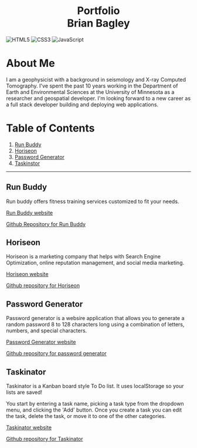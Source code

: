 <h1 align="center">Portfolio<br/>Brian Bagley</h1>

![HTML5](https://img.shields.io/badge/html5-%23E34F26.svg?style=for-the-badge&logo=html5&logoColor=white)
![CSS3](https://img.shields.io/badge/css3-%231572B6.svg?style=for-the-badge&logo=css3&logoColor=white)
![JavaScript](https://img.shields.io/badge/javascript-%23323330.svg?style=for-the-badge&logo=javascript&logoColor=%23F7DF1E)

# About Me
I am a geophysicist with a background in seismology and X-ray Computed Tomography. I've spent the
past 10 years working in the Department of Earth and Environmental Sciences at the University of 
Minnesota as a researcher and geospatial developer. I'm looking forward to a new career as a full
stack developer building and deploying web applications.

# Table of Contents
1. [Run Buddy](#run-buddy)
2. [Horiseon](#horiseon)
3. [Password Generator](#password-generator)
4. [Taskinstor](#taskinator)
---
## Run Buddy
Run buddy offers fitness training services customized to fit your needs.

[Run Buddy website](https://bagl0025.github.io/run-buddy/)

[Github Repository for Run Buddy](https://github.com/bagl0025/run-buddy.git)

## Horiseon
Horiseon is a marketing company that helps with Search Engine Optimization, online reputation management, and social media marketing.

[Horiseon website](https://bagl0025.github.io/urban-octo-telegram/)

[Github repository for Horiseon](https://github.com/bagl0025/urban-octo-telegram.git)

## Password Generator
Password generator is a websire application that allows you to generate a random password 8 to 128 characters long using a combination of letters, numbers, and special characters.

[Password Generator website](https://bagl0025.github.io/PasswordGenerator/)

[Github repository for password generator](https://github.com/bagl0025/PasswordGenerator.git)

## Taskinator 
Taskinator is a Kanban board style To Do list. It uses localStorage so your lists are saved!

You start by entering a task name, picking a task type from the dropdown menu, and clicking the 'Add' button. Once you create a task you can edit the task, delete the task, or move it to one of the other categories.

[Taskinator website](https://bagl0025.github.io/taskinator/)

[Github repository for Taskinator](https://github.com/bagl0025/taskinator.git)